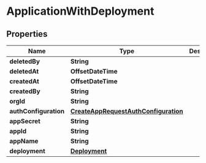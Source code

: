 

# ApplicationWithDeployment


## Properties

| Name | Type | Description | Notes |
|------------ | ------------- | ------------- | -------------|
|**deletedBy** | **String** |  |  |
|**deletedAt** | **OffsetDateTime** |  |  |
|**createdAt** | **OffsetDateTime** |  |  |
|**createdBy** | **String** |  |  |
|**orgId** | **String** |  |  |
|**authConfiguration** | [**CreateAppRequestAuthConfiguration**](CreateAppRequestAuthConfiguration.md) |  |  |
|**appSecret** | **String** |  |  |
|**appId** | **String** |  |  |
|**appName** | **String** |  |  |
|**deployment** | [**Deployment**](Deployment.md) |  |  |



